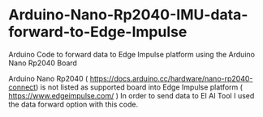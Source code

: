 # Arduino-Nano-Rp2040-IMU-data-forward-to-Edge-Impulse
Arduino Code to forward data to Edge Impulse platform using the Arduino Nano Rp2040 Board

Arduino Nano Rp2040 ( https://docs.arduino.cc/hardware/nano-rp2040-connect) is not listed as supported board into Edge Impulse platform ( https://www.edgeimpulse.com/ )
In order to send data to EI AI Tool I used the data forward option with this code.

